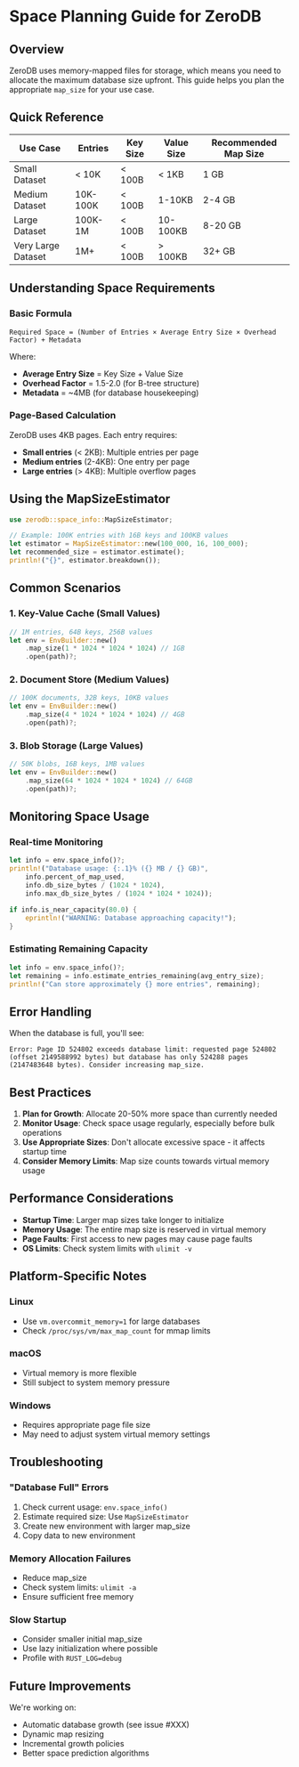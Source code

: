 # Space Planning Guide for ZeroDB

## Overview

ZeroDB uses memory-mapped files for storage, which means you need to allocate the maximum database size upfront. This guide helps you plan the appropriate `map_size` for your use case.

## Quick Reference

| Use Case | Entries | Key Size | Value Size | Recommended Map Size |
|----------|---------|----------|------------|---------------------|
| Small Dataset | < 10K | < 100B | < 1KB | 1 GB |
| Medium Dataset | 10K-100K | < 100B | 1-10KB | 2-4 GB |
| Large Dataset | 100K-1M | < 100B | 10-100KB | 8-20 GB |
| Very Large Dataset | 1M+ | < 100B | > 100KB | 32+ GB |

## Understanding Space Requirements

### Basic Formula

```
Required Space = (Number of Entries × Average Entry Size × Overhead Factor) + Metadata
```

Where:
- **Average Entry Size** = Key Size + Value Size
- **Overhead Factor** = 1.5-2.0 (for B-tree structure)
- **Metadata** = ~4MB (for database housekeeping)

### Page-Based Calculation

ZeroDB uses 4KB pages. Each entry requires:
- **Small entries** (< 2KB): Multiple entries per page
- **Medium entries** (2-4KB): One entry per page
- **Large entries** (> 4KB): Multiple overflow pages

## Using the MapSizeEstimator

```rust
use zerodb::space_info::MapSizeEstimator;

// Example: 100K entries with 16B keys and 100KB values
let estimator = MapSizeEstimator::new(100_000, 16, 100_000);
let recommended_size = estimator.estimate();
println!("{}", estimator.breakdown());
```

## Common Scenarios

### 1. Key-Value Cache (Small Values)
```rust
// 1M entries, 64B keys, 256B values
let env = EnvBuilder::new()
    .map_size(1 * 1024 * 1024 * 1024) // 1GB
    .open(path)?;
```

### 2. Document Store (Medium Values)
```rust
// 100K documents, 32B keys, 10KB values
let env = EnvBuilder::new()
    .map_size(4 * 1024 * 1024 * 1024) // 4GB
    .open(path)?;
```

### 3. Blob Storage (Large Values)
```rust
// 50K blobs, 16B keys, 1MB values
let env = EnvBuilder::new()
    .map_size(64 * 1024 * 1024 * 1024) // 64GB
    .open(path)?;
```

## Monitoring Space Usage

### Real-time Monitoring
```rust
let info = env.space_info()?;
println!("Database usage: {:.1}% ({} MB / {} GB)",
    info.percent_of_map_used,
    info.db_size_bytes / (1024 * 1024),
    info.max_db_size_bytes / (1024 * 1024 * 1024));

if info.is_near_capacity(80.0) {
    eprintln!("WARNING: Database approaching capacity!");
}
```

### Estimating Remaining Capacity
```rust
let info = env.space_info()?;
let remaining = info.estimate_entries_remaining(avg_entry_size);
println!("Can store approximately {} more entries", remaining);
```

## Error Handling

When the database is full, you'll see:
```
Error: Page ID 524802 exceeds database limit: requested page 524802 
(offset 2149588992 bytes) but database has only 524288 pages 
(2147483648 bytes). Consider increasing map_size.
```

## Best Practices

1. **Plan for Growth**: Allocate 20-50% more space than currently needed
2. **Monitor Usage**: Check space usage regularly, especially before bulk operations
3. **Use Appropriate Sizes**: Don't allocate excessive space - it affects startup time
4. **Consider Memory Limits**: Map size counts towards virtual memory usage

## Performance Considerations

- **Startup Time**: Larger map sizes take longer to initialize
- **Memory Usage**: The entire map size is reserved in virtual memory
- **Page Faults**: First access to new pages may cause page faults
- **OS Limits**: Check system limits with `ulimit -v`

## Platform-Specific Notes

### Linux
- Use `vm.overcommit_memory=1` for large databases
- Check `/proc/sys/vm/max_map_count` for mmap limits

### macOS
- Virtual memory is more flexible
- Still subject to system memory pressure

### Windows
- Requires appropriate page file size
- May need to adjust system virtual memory settings

## Troubleshooting

### "Database Full" Errors
1. Check current usage: `env.space_info()`
2. Estimate required size: Use `MapSizeEstimator`
3. Create new environment with larger map_size
4. Copy data to new environment

### Memory Allocation Failures
- Reduce map_size
- Check system limits: `ulimit -a`
- Ensure sufficient free memory

### Slow Startup
- Consider smaller initial map_size
- Use lazy initialization where possible
- Profile with `RUST_LOG=debug`

## Future Improvements

We're working on:
- Automatic database growth (see issue #XXX)
- Dynamic map resizing
- Incremental growth policies
- Better space prediction algorithms
